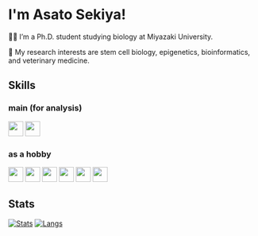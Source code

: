 # I'm Asato Sekiya!

👨‍🎓 I’m a Ph.D. student studying biology at Miyazaki University. 

🧬 My research interests are stem cell biology, epigenetics, bioinformatics, and veterinary medicine.

## Skills
### main (for analysis) 
<img src="https://img.shields.io/badge/-R-276DC3.svg?logo=r&style=plastic" height="30"> <img src="https://img.shields.io/badge/-Python-3776AB.svg?logo=python&style=plastic" height="30">  
### as a hobby  
<img src="https://img.shields.io/badge/-Markdown-000000.svg?logo=markdown&style=plastic" height="30"> <img src="https://img.shields.io/badge/-Html5-E34F26.svg?logo=html5&style=plastic" height="30"> <img src="https://img.shields.io/badge/-Css3-1572B6.svg?logo=css3&style=plastic" height="30"> <img src="https://img.shields.io/badge/-Github-181717.svg?logo=github&style=plastic" height="30"> <img src="https://img.shields.io/badge/-Adobe%20dreamweaver-35FA00.svg?logo=adobe-dreamweaver&style=plastic" height="30"> <img src="https://img.shields.io/badge/-Javascript-F7DF1E.svg?logo=javascript&style=plastic" height="30">

## Stats
[![Stats](https://github-readme-stats.vercel.app/api?username=potsunen0221&count_private=true&show_icons=true)](https://github.com/potsunen0221) [![Langs](https://github-readme-stats.vercel.app/api/top-langs/?username=potsunen0221&layout=compact)](https://github.com/potsunen0221)

